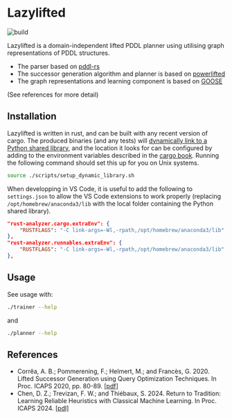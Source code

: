 # Lazylifted

![build](https://github.com/Thyroidr/lazylifted/actions/workflows/build.yml/badge.svg)

Lazylifted is a domain-independent lifted PDDL planner using utilising graph representations of PDDL structures.

- The parser based on [pddl-rs](https://github.com/sunsided/pddl-rs)
- The successor generation algorithm and planner is based on [powerlifted](https://github.com/abcorrea/powerlifted)
- The graph representations and learning component is based on [GOOSE](https://github.com/DillonZChen/goose)

(See references for more detail)

## Installation

Lazylifted is written in rust, and can be built with any recent version of
cargo. The produced binaries (and any tests) will [dynamically link to a Python
shared
library](https://pyo3.rs/v0.15.0/building_and_distribution.html#dynamically-embedding-the-python-interpreter),
and the location it looks for can be configured by adding to the environment
variables described in the [cargo
book](https://doc.rust-lang.org/cargo/reference/environment-variables.html#dynamic-library-paths).
Running the following command should set this up for you on Unix systems.

```bash
source ./scripts/setup_dynamic_library.sh
```

When developping in VS Code, it is useful to add the following to
`settings.json` to allow the VS Code extensions to work properly (replacing
`/opt/homebrew/anaconda3/lib` with the local folder containing the Python shared
library).

```json
"rust-analyzer.cargo.extraEnv": {
    "RUSTFLAGS": "-C link-args=-Wl,-rpath,/opt/homebrew/anaconda3/lib"
},
"rust-analyzer.runnables.extraEnv": {
    "RUSTFLAGS": "-C link-args=-Wl,-rpath,/opt/homebrew/anaconda3/lib"
},
```

## Usage

See usage with:

```bash
./trainer --help
```

and

```bash
./planner --help
```

## References

- Corrêa, A. B.; Pommerening, F.; Helmert, M.; and Francès, G. 2020. Lifted Successor Generation using Query Optimization Techniques. In Proc. ICAPS 2020, pp. 80-89. [[pdf]](https://ai.dmi.unibas.ch/papers/correa-et-al-icaps2020.pdf)
- Chen, D. Z.; Trevizan, F. W.; and Thiébaux, S. 2024. Return to Tradition: Learning Reliable Heuristics with Classical Machine Learning. In Proc. ICAPS 2024. [[pdl]](https://openreview.net/pdf?id=zVO8ZRIg7Q)
